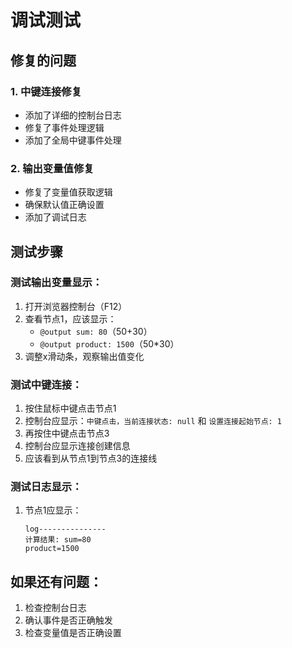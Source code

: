 # 调试测试

## 修复的问题

### 1. 中键连接修复
- 添加了详细的控制台日志
- 修复了事件处理逻辑
- 添加了全局中键事件处理

### 2. 输出变量值修复
- 修复了变量值获取逻辑
- 确保默认值正确设置
- 添加了调试日志

## 测试步骤

### 测试输出变量显示：
1. 打开浏览器控制台（F12）
2. 查看节点1，应该显示：
   - `@output sum: 80`（50+30）
   - `@output product: 1500`（50*30）
3. 调整x滑动条，观察输出值变化

### 测试中键连接：
1. 按住鼠标中键点击节点1
2. 控制台应显示：`中键点击，当前连接状态: null` 和 `设置连接起始节点: 1`
3. 再按住中键点击节点3
4. 控制台应显示连接创建信息
5. 应该看到从节点1到节点3的连接线

### 测试日志显示：
1. 节点1应显示：
   ```
   log---------------
   计算结果: sum=80
   product=1500
   ```

## 如果还有问题：
1. 检查控制台日志
2. 确认事件是否正确触发
3. 检查变量值是否正确设置 